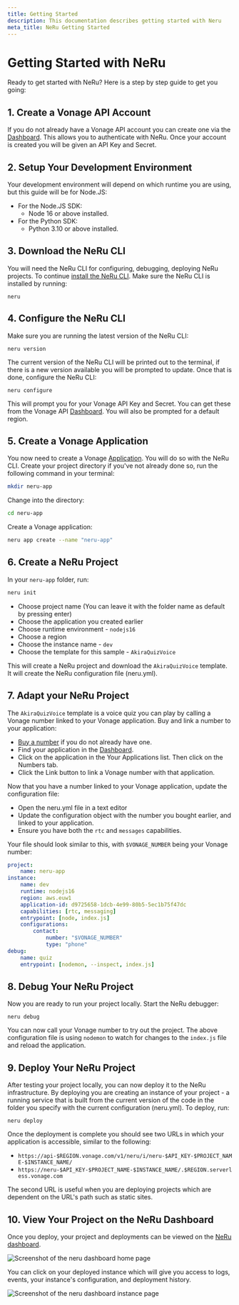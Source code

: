 ```yaml
---
title: Getting Started
description: This documentation describes getting started with Neru
meta_title: NeRu Getting Started
---
```


# Getting Started with NeRu

Ready to get started with NeRu? Here is a step by step guide to get you going:


## 1. Create a Vonage API Account

If you do not already have a Vonage API account you can create one via the [Dashboard](https://dashboard.nexmo.com/sign-up). This allows you to authenticate with NeRu. Once your account is created you will be given an API Key and Secret.

## 2. Setup Your Development Environment

Your development environment will depend on which runtime you are using, but this guide will be for Node.JS:

* For the Node.JS SDK:
    * Node 16 or above installed.
* For the Python SDK:
    * Python 3.10 or above installed.

## 3. Download the NeRu CLI

You will need the NeRu CLI for configuring, debugging, deploying NeRu projects. To continue [install the NeRu CLI](/neru/guides/cli). Make sure the NeRu CLI is installed by running:

```
neru
```

## 4. Configure the NeRu CLI

Make sure you are running the latest version of the NeRu CLI:

```
neru version
```

The current version of the NeRu CLI will be printed out to the terminal, if there is a new version available you will be prompted to update. Once that is done, configure the NeRu CLI:

```
neru configure
```

This will prompt you for your Vonage API Key and Secret. You can get these from the Vonage API [Dashboard](https://dashboard.nexmo.com). You will also be prompted for a default region.

## 5. Create a Vonage Application

You now need to create a Vonage [Application](/conversation/concepts/application). You will do so with the NeRu CLI. Create your project directory if you've not already done so, run the following command in your terminal:

```sh
mkdir neru-app
```

Change into the directory:

```sh
cd neru-app
```

Create a Vonage application:

```sh
neru app create --name "neru-app"
```

## 6. Create a NeRu Project

In your `neru-app` folder, run:

```sh
neru init
```

* Choose project name (You can leave it with the folder name as default by pressing enter)
* Choose the application you created earlier
* Choose runtime environment - `nodejs16`
* Choose a region
* Choose the instance name - `dev`
* Choose the template for this sample - `AkiraQuizVoice`

This will create a NeRu project and download the `AkiraQuizVoice` template. It will create the NeRu configuration file (neru.yml).

## 7. Adapt your NeRu Project

The `AkiraQuizVoice` template is a voice quiz you can play by calling a Vonage number linked to your Vonage application. Buy and link a number to your application:

* [Buy a number](https://dashboard.nexmo.com/buy-numbers) if you do not already have one.
* Find your application in the [Dashboard](https://dashboard.nexmo.com/voice/your-applications).
* Click on the application in the Your Applications list. Then click on the Numbers tab.
* Click the Link button to link a Vonage number with that application.

Now that you have a number linked to your Vonage application, update the configuration file: 

* Open the neru.yml file in a text editor
* Update the configuration object with the number you bought earlier, and linked to your application.
* Ensure you have both the `rtc` and `messages` capabilities.

Your file should look similar to this, with `$VONAGE_NUMBER` being your Vonage number:

```yml
project:
    name: neru-app
instance:
    name: dev
    runtime: nodejs16
    region: aws.euw1
    application-id: d9725658-1dcb-4e99-80b5-5ec1b75f47dc
    capabilities: [rtc, messaging]
    entrypoint: [node, index.js]
    configurations:
        contact:
            number: "$VONAGE_NUMBER"
            type: "phone"
debug:
    name: quiz
    entrypoint: [nodemon, --inspect, index.js]
```

## 8. Debug Your NeRu Project

Now you are ready to run your project locally. Start the NeRu debugger:

```
neru debug
```

You can now call your Vonage number to try out the project. The above configuration file is using `nodemon` to watch for changes to the `index.js` file and reload the application. 

## 9. Deploy Your NeRu Project

After testing your project locally, you can now deploy it to the NeRu infrastructure. By deploying you are creating an instance of your project - a running service that is built from the current version of the code in the folder you specify with the current configuration (neru.yml). To deploy, run:

```
neru deploy
```

Once the deployment is complete you should see two URLs in which your application is accessible, similar to the following:

* `https://api-$REGION.vonage.com/v1/neru/i/neru-$API_KEY-$PROJECT_NAME-$INSTANCE_NAME/`
* `https://neru-$API_KEY-$PROJECT_NAME-$INSTANCE_NAME/.$REGION.serverless.vonage.com`

The second URL is useful when you are deploying projects which are dependent on the URL's path such as static sites. 

## 10. View Your Project on the NeRu Dashboard

Once you deploy, your project and deployments can be viewed on the [NeRu dashboard](https://dashboard.nexmo.com/serverless).

![Screenshot of the neru dashboard home page](/images/neru/neru-dashboard-home.png)

You can click on your deployed instance which will give you access to logs, events, your instance's configuration, and deployment history.

![Screenshot of the neru dashboard instance page](/images/neru/neru-dashboard-instance.png)

